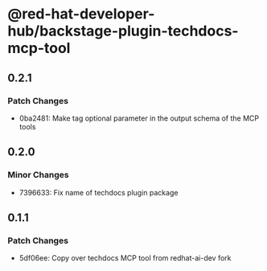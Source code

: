 # @red-hat-developer-hub/backstage-plugin-techdocs-mcp-tool

## 0.2.1

### Patch Changes

- 0ba2481: Make tag optional parameter in the output schema of the MCP tools

## 0.2.0

### Minor Changes

- 7396633: Fix name of techdocs plugin package

## 0.1.1

### Patch Changes

- 5df06ee: Copy over techdocs MCP tool from redhat-ai-dev fork
